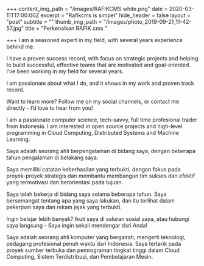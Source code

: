 +++
content_img_path = "/images/RAFIKCMS white.png"
date = 2020-03-11T17:00:00Z
excerpt = "Rafikcms is simpel"
hide_header = false
layout = "post"
subtitle = ""
thumb_img_path = "/images/photo_2019-09-21_11-42-57.jpg"
title = "Perkenalkan RAFIK cms "

+++
I am a seasoned expert in my field, with several years experience behind me. 

I have a proven success record, with focus on strategic projects and helping to build successful, effective teams that are motivated and goal-oriented. I’ve been working in my field for several years.

I am passionate about what I do, and it shows in my work and proven track record.

Want to learn more? Follow me on my social channels, or contact me directly - I’d love to hear from you!

I am a passionate computer science, tech-savvy, full time profesional trader from Indonesia. I am interested in open source projects and high-level programming in Cloud Computing, Distributed Systems and Machine Learning.

Saya adalah seorang ahli berpengalaman di bidang saya, dengan beberapa tahun pengalaman di belakang saya.

Saya memiliki catatan keberhasilan yang terbukti, dengan fokus pada proyek-proyek strategis dan membantu membangun tim sukses dan efektif yang termotivasi dan berorientasi pada tujuan.

Saya telah bekerja di bidang saya selama beberapa tahun. Saya bersemangat tentang apa yang saya lakukan, dan itu terlihat dalam pekerjaan saya dan rekam jejak yang terbukti.

Ingin belajar lebih banyak? Ikuti saya di saluran sosial saya, atau hubungi saya langsung - Saya ingin sekali mendengar dari Anda!

Saya adalah seorang ahli komputer yang bergairah, mengerti teknologi, pedagang profesional penuh waktu dari Indonesia. Saya tertarik pada proyek sumber terbuka dan pemrograman tingkat tinggi dalam Cloud Computing, Sistem Terdistribusi, dan Pembelajaran Mesin.